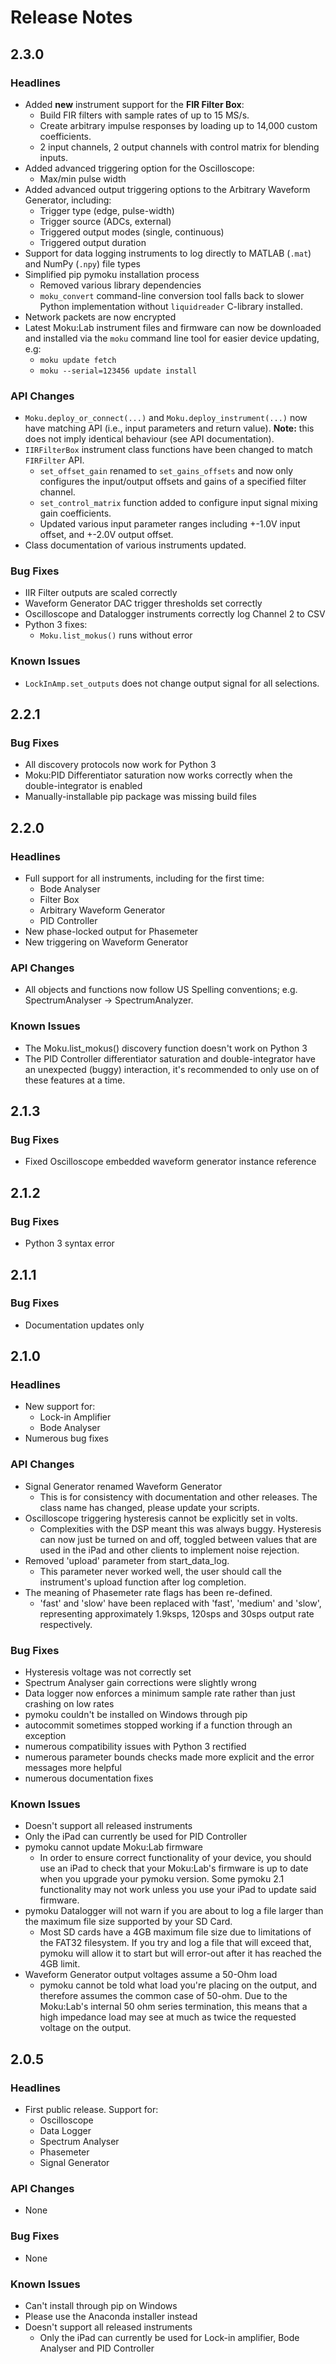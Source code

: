 # Release Notes
## 2.3.0
### Headlines
- Added **new** instrument support for the **FIR Filter Box**:
	- Build FIR filters with sample rates of up to 15 MS/s.
	- Create arbitrary impulse responses by loading up to 14,000 custom coefficients.
	- 2 input channels, 2 output channels with control matrix for blending inputs.
- Added advanced triggering option for the Oscilloscope:
	- Max/min pulse width
- Added advanced output triggering options to the Arbitrary Waveform Generator, including:
	- Trigger type (edge, pulse-width)
	- Trigger source (ADCs, external)
	- Triggered output modes (single, continuous) 
	- Triggered output duration
- Support for data logging instruments to log directly to MATLAB (`.mat`) and NumPy (`.npy`) file types
- Simplified pip pymoku installation process
	- Removed various library dependencies
	- `moku_convert` command-line conversion tool falls back to slower Python implementation without `liquidreader` C-library installed.
- Network packets are now encrypted
- Latest Moku:Lab instrument files and firmware can now be downloaded and installed via the `moku` command line tool for easier device updating, e.g:
	- `moku update fetch`
	- `moku --serial=123456 update install`

### API Changes
- `Moku.deploy_or_connect(...)` and `Moku.deploy_instrument(...)` now have matching API (i.e., input parameters and return value). **Note:** this does not imply identical behaviour (see API documentation).  
- `IIRFilterBox` instrument class functions have been changed to match `FIRFilter` API.
	- `set_offset_gain` renamed to `set_gains_offsets` and now only configures the input/output offsets and gains of a specified filter channel.
	- `set_control_matrix` function added to configure input signal mixing gain coefficients.
	- Updated various input parameter ranges including +-1.0V input offset, and +-2.0V output offset. 
- Class documentation of various instruments updated.

### Bug Fixes
- IIR Filter outputs are scaled correctly
- Waveform Generator DAC trigger thresholds set correctly
- Oscilloscope and Datalogger instruments correctly log Channel 2 to CSV
- Python 3 fixes:
	- `Moku.list_mokus()` runs without error

### Known Issues
- `LockInAmp.set_outputs` does not change output signal for all selections.

## 2.2.1
### Bug Fixes

- All discovery protocols now work for Python 3
- Moku:PID Differentiator saturation now works correctly when the double-integrator is enabled
- Manually-installable pip package was missing build files

## 2.2.0
### Headlines

- Full support for all instruments, including for the first time:
	- Bode Analyser
    - Filter Box
    - Arbitrary Waveform Generator
    - PID Controller
- New phase-locked output for Phasemeter
- New triggering on Waveform Generator

### API Changes

- All objects and functions now follow US Spelling conventions; e.g. SpectrumAnalyser → SpectrumAnalyzer.

### Known Issues

- The Moku.list_mokus() discovery function doesn't work on Python 3
- The PID Controller differentiator saturation and double-integrator have an unexpected (buggy) interaction, it's recommended to only use on of these features at a time.

## 2.1.3
### Bug Fixes

- Fixed Oscilloscope embedded waveform generator instance reference

## 2.1.2
### Bug Fixes

- Python 3 syntax error

## 2.1.1
### Bug Fixes

- Documentation updates only

## 2.1.0
### Headlines

- New support for:
	- Lock-in Amplifier
	- Bode Analyser
- Numerous bug fixes

### API Changes
- Signal Generator renamed Waveform Generator
	- This is for consistency with documentation and other releases.  The class name has changed, please update your scripts.
- Oscilloscope triggering hysteresis cannot be explicitly set in volts. 
	- Complexities with the DSP meant this was always buggy. Hysteresis can now just be turned on and off, toggled between values that are used in the iPad and other clients to implement noise rejection.
- Removed 'upload' parameter from start_data_log. 
	- This parameter never worked well, the user should call the instrument's upload function after log completion.
- The meaning of Phasemeter rate flags has been re-defined. 
	- 'fast' and 'slow' have been replaced with 'fast', 'medium' and 'slow', representing approximately 1.9ksps, 120sps and 30sps output rate respectively.
### Bug Fixes

- Hysteresis voltage was not correctly set
- Spectrum Analyser gain corrections were slightly wrong
- Data logger now enforces a minimum sample rate rather than just crashing on low rates
- pymoku couldn't be installed on Windows through pip
- autocommit sometimes stopped working if a function through an exception
- numerous compatibility issues with Python 3 rectified
- numerous parameter bounds checks made more explicit and the error messages more helpful
- numerous documentation fixes

### Known Issues
- Doesn't support all released instruments
- Only the iPad can currently be used for PID Controller
- pymoku cannot update Moku:Lab firmware
	- In order to ensure correct functionality of your device, you should use an iPad to check that your Moku:Lab's firmware is up to date when you upgrade your pymoku version. Some pymoku 2.1 functionality may not work unless you use your iPad to update said firmware.
- pymoku Datalogger will not warn if you are about to log a file larger than the maximum file size supported by your SD Card.
	- Most SD cards have a 4GB maximum file size due to limitations of the FAT32 filesystem. If you try and log a file that will exceed that, pymoku will allow it to start but will error-out after it has reached the 4GB limit.
- Waveform Generator output voltages assume a 50-Ohm load
	- pymoku cannot be told what load you're placing on the output, and therefore assumes the common case of 50-ohm. Due to the Moku:Lab's internal 50 ohm series termination, this means that a high impedance load may see at much as twice the requested voltage on the output.
## 2.0.5
### Headlines

- First public release. Support for:
	- Oscilloscope
	- Data Logger
	- Spectrum Analyser
	- Phasemeter
	- Signal Generator

### API Changes

- None

### Bug Fixes

- None

### Known Issues
- Can't install through pip on Windows
- Please use the Anaconda installer instead
- Doesn't support all released instruments
	- Only the iPad can currently be used for Lock-in amplifier, Bode Analyser and PID Controller